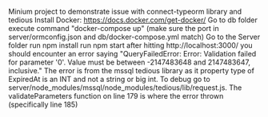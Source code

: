 Minium project to demonstrate issue with connect-typeorm library and tedious
Install Docker: https://docs.docker.com/get-docker/
Go to db folder execute command "docker-compose up" (make sure the port in server/ormconfig.json and db/docker-compose.yml match)
Go to the Server folder run npm install
run npm start
after hitting http://localhost:3000/ you should encounter an error saying "QueryFailedError: Error: Validation failed for parameter '0'. Value must be between -2147483648 and 2147483647, inclusive."
The error is from the mssql tedious library as it property type of ExpiredAt is an INT and not a string or big int.
To debug go to server/node_modules/mssql/node_modules/tedious/lib/request.js. The validateParameters function on line 179 is where the error thrown (specifically line 185)